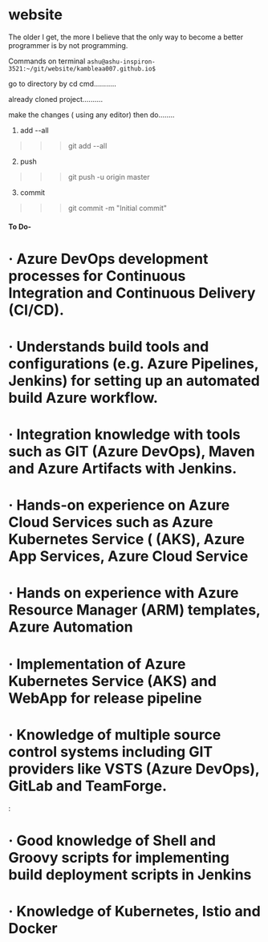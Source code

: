 # website

The older I get, the more I believe that the only way to become a better programmer is by not programming.


Commands on terminal
`
ashu@ashu-inspiron-3521:~/git/website/kambleaa007.github.io$ 
`



go to directory by cd cmd...........

already cloned project..........

make the changes ( using any editor) then do........

1) add --all

>>>git add --all



2) push

>>>git push -u origin master



3) commit

>>>git commit -m "Initial commit"



#### To Do-
# ·         Azure DevOps development processes for Continuous Integration and Continuous Delivery (CI/CD).

# ·         Understands build tools and configurations (e.g. Azure Pipelines, Jenkins) for setting up an automated build Azure workflow.

# ·         Integration knowledge with tools such as GIT (Azure DevOps), Maven and Azure Artifacts with Jenkins.

# ·         Hands-on experience on Azure Cloud Services such as Azure Kubernetes Service ( (AKS), Azure App Services, Azure Cloud Service

# ·         Hands on experience with Azure Resource Manager (ARM) templates, Azure Automation

# ·         Implementation of Azure Kubernetes Service (AKS) and WebApp for release pipeline

# ·         Knowledge of multiple source control systems including GIT providers like VSTS (Azure DevOps), GitLab and TeamForge.

:
# ·         Good knowledge of Shell and Groovy scripts for implementing build deployment scripts in Jenkins

# ·         Knowledge of Kubernetes, Istio and Docker








